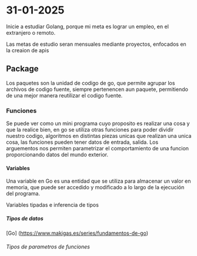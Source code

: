 # 31-01-2025 
Inicie a estudiar Golang, porque mi meta es lograr un empleo, en el extranjero o remoto.

Las metas de estudio seran mensuales mediante proyectos, enfocados en la creaion de apis

## Package
Los paquetes son la unidad de codigo de go, que permite agrupar los archivos de codigo fuente, siempre pertenencen aun paquete, permitiendo de una mejor manera reutilizar el codigo fuente.

### Funciones
Se puede ver como un mini programa cuyo proposito es realizar una cosa y que la realice bien, en go se utiliza otras funciones para poder dividir nuestro codigo, algoritmos en distintas piezas unicas que realizan una unica cosa, las funciones pueden tener datos de entrada, salida. Los arguementos nos permiten parametrizar el comportamiento de una funcion proporcionando datos del mundo exterior.

#### Variables
Una variable en Go es una entidad que se utiliza para almacenar un valor en memoria, que puede ser accedido y 
modificado a lo largo de la ejecución del programa.

Variables tipadas e inferencia de tipos

##### Tipos de datos
[Go] (https://www.makigas.es/series/fundamentos-de-go)

###### Tipos de parametros de funciones

